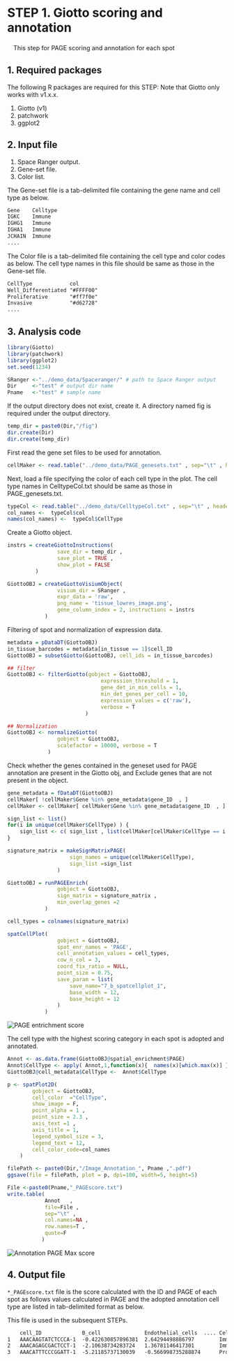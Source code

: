 # STEP 1. Giotto scoring and annotation

　This step for PAGE scoring and annotation for each spot

## 1. Required packages

The following R packages are required for this STEP: Note that Giotto only works with v1.x.x.

1. Giotto (v1)
2. patchwork
3. ggplot2

## 2. Input file

1. Space Ranger output.
2. Gene-set file.
3. Color list.

The Gene-set file is a tab-delimited file containing the gene name and cell type as below.

``` txt:../demo_data/PAGE_genesets.txt
Gene    Celltype
IGKC    Immune
IGHG1   Immune
IGHA1   Immune
JCHAIN  Immune
....
```

The Color file is a tab-delimited file containing the cell type and color codes as below. The cell type names in this file should be same as those in the Gene-set file.

``` txt:../demo_data/CelltypeCol.txt
CellType            col
Well_Differentiated "#FFFF00"
Proliferative       "#ff7f0e"
Invasive            "#d62728"
....
```

## 3. Analysis code

``` R:Giotto_analysis.r
library(Giotto)
library(patchwork)
library(ggplot2)
set.seed(1234)

SRanger <-"../demo_data/Spaceranger/" # path to Space Ranger output 
Dir     <-"test" # output dir name
Pname   <-"test" # sample name
```

If the output directory does not exist, create it.
A directory named fig is required under the output directory.

```　R:Giotto_analysis.r
temp_dir = paste0(Dir,"/fig")
dir.create(Dir)
dir.create(temp_dir)
```

First read the gene set files to be used for annotation.

```　R:Giotto_analysis.r
cellMaker <- read.table("../demo_data/PAGE_genesets.txt" , sep="\t" , header= T )
```

Next, load a file specifying the color of each cell type in the plot.
The cell type names in CelltypeCol.txt should be same as those in PAGE_genesets.txt.

```R:Giotto_analysis.r
typeCol <- read.table("../demo_data/CelltypeCol.txt" , sep="\t" , header= T )
col_names <-  typeCol$col
names(col_names) <-  typeCol$CellType
```

Create a Giotto object.

```　R:Giotto_analysis.r
instrs = createGiottoInstructions(
                save_dir = temp_dir ,
                save_plot = TRUE , 
                show_plot = FALSE
         )

GiottoOBJ = createGiottoVisiumObject(
                visium_dir = SRanger , 
                expr_data = 'raw',
                png_name = 'tissue_lowres_image.png',
                gene_column_index = 2, instructions = instrs
            )
```

Filtering of spot and normalization of expression data.

```　R:Giotto_analysis.r
metadata = pDataDT(GiottoOBJ)
in_tissue_barcodes = metadata[in_tissue == 1]$cell_ID
GiottoOBJ = subsetGiotto(GiottoOBJ, cell_ids = in_tissue_barcodes)

## filter
GiottoOBJ <- filterGiotto(gobject = GiottoOBJ,
                              expression_threshold = 1,
                              gene_det_in_min_cells = 1,
                              min_det_genes_per_cell = 10,
                              expression_values = c('raw'),
                              verbose = T
                         )

## Normalization
GiottoOBJ <- normalizeGiotto(
                gobject = GiottoOBJ, 
                scalefactor = 10000, verbose = T
             )
```

Check whether the genes contained in the geneset used for PAGE annotation are present in the Giotto obj, and
Exclude genes that are not present in the object.

``` R:Giotto_analysis.r
gene_metadata = fDataDT(GiottoOBJ)
cellMaker[ !cellMaker$Gene %in% gene_metadata$gene_ID  , ]
cellMaker <- cellMaker[ cellMaker$Gene %in% gene_metadata$gene_ID  , ]
```

``` R:Giotto_analysis.r
sign_list <- list()
for(i in unique(cellMaker$CellType) ) {
    sign_list <- c( sign_list , list(cellMaker[cellMaker$CellType == i ,1 ] ))    
}

signature_matrix = makeSignMatrixPAGE(
                    sign_names = unique(cellMaker$CellType),
                    sign_list =sign_list
                )

GiottoOBJ = runPAGEEnrich(
                gobject = GiottoOBJ,
                sign_matrix = signature_matrix ,
                min_overlap_genes =2
            )

cell_types = colnames(signature_matrix)

spatCellPlot(
                gobject = GiottoOBJ,
                spat_enr_names = 'PAGE',
                cell_annotation_values = cell_types,
                cow_n_col = 3,
                coord_fix_ratio = NULL,
                point_size = 0.75,
                save_param = list(
                    save_name="7_b_spatcellplot_1",
                    base_width = 12,
                    base_height = 12
                )
            )
````

![PAGE entrichment score](./fig/PAGEresult.png)

The cell type with the highest scoring category in each spot is adopted and annotated.

``` R:Giotto_analysis.r
Annot <- as.data.frame(GiottoOBJ@spatial_enrichment$PAGE)
Annot$CellType <- apply( Annot,1,function(x){  names(x)[which.max(x)] })
GiottoOBJ@cell_metadata$CellType <-  Annot$CellType

p <- spatPlot2D(
        gobject = GiottoOBJ,
        cell_color  ="CellType",
        show_image = F,
        point_alpha = 1 ,
        point_size = 2.3 ,
        axis_text =1 ,
        axis_title = 1,
        legend_symbol_size = 3,
        legend_text = 12,
        cell_color_code=col_names
    )

filePath <- paste0(Dir,"/Image_Annotation_", Pname ,".pdf")
ggsave(file = filePath, plot = p, dpi=100, width=5, height=5)

File <-paste0(Pname,"_PAGEscore.txt") 
write.table( 
            Annot   ,
            file=File ,
            sep="\t" ,
            col.names=NA ,
            row.names=T ,
            quote=F
           )
```

![Annotation PAGE Max score](./fig/spatPlot2D.png)

## 4. Output file

`*_PAGEscore.txt` file is the score calculated with the ID and PAGE of each spot as follows
values calculated in PAGE and the adopted annotation cell type are listed in tab-delimited format as below.

This file is used in the subsequent STEPs.

``` txt:_PAGEscore.txt
    cell_ID             B_cell              Endothelial_cells  .... CellType
1   AAACAAGTATCTCCCA-1  -0.422630857896381  2.64294498886797        Immune
2   AAACAGAGCGACTCCT-1  -2.10638734283724   1.36781146417301        Immune
3   AAACATTTCCCGGATT-1  -5.21185737130039   -0.566998735288874      Proliferative
```
